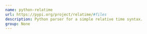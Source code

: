 ```yaml
---
name: python-relatime
url: https://pypi.org/project/relatime/#files
description: Python parser for a simple relative time syntax.
group: None
---
```

